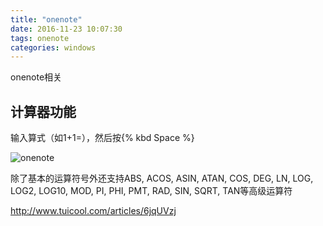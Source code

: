 ```yaml
---
title: "onenote"
date: 2016-11-23 10:07:30
tags: onenote
categories: windows
---
```


onenote相关
<!-- more -->



## 计算器功能

输入算式（如1+1=），然后按{% kbd Space %}

![onenote](http://7xlbo3.com1.z0.glb.clouddn.com/2016/11/23/20161123143334.png)

除了基本的运算符号外还支持ABS, ACOS, ASIN, ATAN, COS, DEG, LN, LOG, LOG2, LOG10, MOD, PI, PHI, PMT, RAD, SIN, SQRT, TAN等高级运算符

http://www.tuicool.com/articles/6jqUVzj

